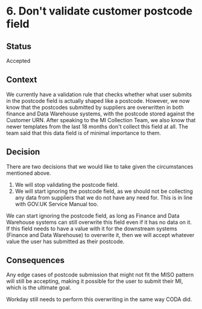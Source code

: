 # 6. Don't validate customer postcode field

## Status

Accepted

## Context

We currently have a validation rule that checks whether what user submits in the postcode field is actually shaped like a postcode.
However, we now know that the postcodes submitted by suppliers are overwritten in both finance and Data Warehouse systems, with the postcode stored against the Customer URN.
After speaking to the MI Collection Team, we also know that newer templates from the last 18 months don't collect this field at all. The team said that this data field is of minimal importance to them.

## Decision

There are two decisions that we would like to take given the circumstances mentioned above.

1. We will stop validating the postcode field.
2. We will start ignoring the postcode field, as we should not be collecting any data from suppliers that we do not have any need for. This is in line with GOV.UK Service Manual too.

We can start ignoring the postcode field, as long as Finance and Data Warehouse systems can still overwrite this field even if it has no data on it.
If this field needs to have a value with it for the downstream systems (Finance and Data Warehouse) to overwrite it, then we will accept whatever value the user has submitted as their postcode.

## Consequences

Any edge cases of postcode submission that might not fit the MISO pattern will still be accepting, making it possible for the user to submit their MI, which is the ultimate goal.

Workday still needs to perform this overwriting in the same way CODA did.
